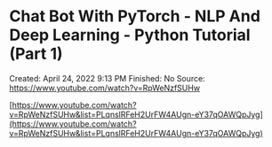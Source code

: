 # Chat Bot With PyTorch - NLP And Deep Learning - Python Tutorial (Part 1)

Created: April 24, 2022 9:13 PM
Finished: No
Source: https://www.youtube.com/watch?v=RpWeNzfSUHw

[https://www.youtube.com/watch?v=RpWeNzfSUHw&list=PLqnslRFeH2UrFW4AUgn-eY37qOAWQpJyg](https://www.youtube.com/watch?v=RpWeNzfSUHw&list=PLqnslRFeH2UrFW4AUgn-eY37qOAWQpJyg)